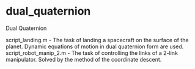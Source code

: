# dual_quaternion
Dual Quaternion

script_landing.m - The task of landing a spacecraft on the surface of the planet. Dynamic equations of motion in dual quaternion form are used.
script_robot_manip_2.m - The task of controlling the links of a 2-link manipulator. Solved by the method of the coordinate descent.

